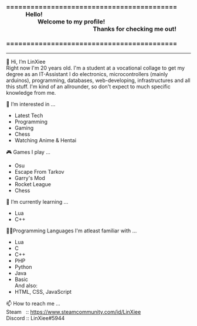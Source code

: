 <h3>==========================================<br />
&emsp;&emsp;&emsp;
Hello! 
&emsp;&emsp;&emsp;&emsp;&emsp;&emsp;&emsp;&emsp;&emsp;&emsp;&emsp;&emsp;&emsp;&emsp;&emsp;&emsp;&emsp;&emsp;&emsp;&emsp;&emsp; <br />
&emsp;&emsp;&emsp;&emsp;&emsp;
Welcome to my profile!
&emsp;&emsp;&emsp;&emsp;&emsp;&emsp;&emsp;&emsp;&emsp;&emsp; <br />
&emsp;&emsp;&emsp;&emsp;&emsp;&emsp;&emsp;&emsp; &emsp;&emsp;&emsp;&emsp;&emsp;&emsp;
Thanks for checking me out!
&emsp;&emsp;&ensp;&nbsp; <br />
==========================================</h3>
<hr>

👋 Hi, I’m LinXiee <br />
Right now I'm 20 years old. I'm a student at a vocational collage to get my degree as an IT-Assistant
I do electronics, microcontrollers (mainly arduinos), programming, databases, web-developing, infrastructures and all this stuff.
I'm kind of an allrounder, so don't expect to much specific knowledge from me.

👀 I’m interested in ...
* Latest Tech
* Programming
* Gaming
* Chess
* Watching Anime & Hentai

🎮 Games I play ...
* Osu
* Escape From Tarkov
* Garry's Mod
* Rocket League
* Chess

🌱 I’m currently learning ...
* Lua
* C++

👨‍💻Programming Languages I'm atleast familiar with ...
* Lua
* C
* C++
* PHP
* Python
* Java
* Basic <br />
And also:
* HTML, CSS, JavaScript

📫 How to reach me ... <br>
Steam&nbsp;&nbsp; :: https://www.steamcommunity.com/id/LinXiee<br />
Discord :: LinXiee#5944<br />


<!---
LinXiee/LinXiee is a ✨ special ✨ repository because its `README.md` (this file) appears on your GitHub profile.
You can click the Preview link to take a look at your changes.
--->

